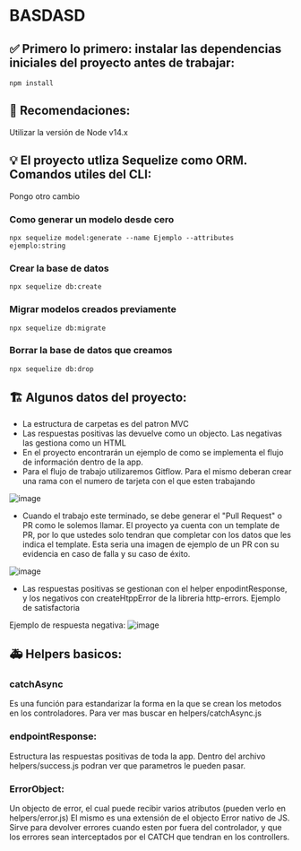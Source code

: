 # BASDASD

## ✅ Primero lo primero: instalar las dependencias iniciales del proyecto antes de trabajar:
```
npm install
```
## 🚩 Recomendaciones:
Utilizar la versión de Node v14.x

## 💡 El proyecto utliza Sequelize como ORM. Comandos utiles del CLI:
Pongo otro cambio
### Como generar un modelo desde cero
```
npx sequelize model:generate --name Ejemplo --attributes ejemplo:string
```
### Crear la base de datos
```
npx sequelize db:create
```
### Migrar modelos creados previamente
```
npx sequelize db:migrate
```
### Borrar la base de datos que creamos
```
npx sequelize db:drop
``` 

## 🏗 Algunos datos del proyecto:
- La estructura de carpetas es del patron MVC
- Las respuestas positivas las devuelve como un objecto. Las negativas las gestiona como un HTML
- En el proyecto encontrarán un ejemplo de como se implementa el flujo de información dentro de la app.
- Para el flujo de trabajo utilizaremos Gitflow. Para el mismo deberan crear una rama con el numero de tarjeta con el que esten trabajando

![image](https://user-images.githubusercontent.com/79473217/193649836-2720c8f4-a038-4014-b9a5-c515a9aee273.png)
- Cuando el trabajo este terminado, se debe generar el "Pull Request" o PR como le solemos llamar. El proyecto ya cuenta con un template de PR, por lo que ustedes solo tendran que completar con los datos que les indica el template. Esta seria una imagen de ejemplo de un PR con su evidencia en caso de falla y su caso de éxito.

![image](https://user-images.githubusercontent.com/79473217/193650283-f9d52ece-3548-4a27-8cbf-63fc9fcf72e2.png)
- Las respuestas positivas se gestionan con el helper enpodintResponse, y los negativos con createHtppError de la libreria http-errors.
Ejemplo de satisfactoria

Ejemplo de respuesta negativa:
![image](https://user-images.githubusercontent.com/79473217/193651690-f0081ce6-9d2e-43ca-9986-bec8a9082d7f.png)



## 🚑 Helpers basicos:
### catchAsync 
Es una función para estandarizar la forma en la que se crean los metodos en los controladores. Para ver mas buscar en helpers/catchAsync.js

### endpointResponse:
Estructura las respuestas positivas de toda la app. Dentro del archivo helpers/success.js podran ver que parametros le pueden pasar.

### ErrorObject:
Un objecto de error, el cual puede recibir varios atributos (pueden verlo en helpers/error.js)
El mismo es una extensión de el objecto Error nativo de JS. Sirve para devolver errores cuando esten por fuera del controlador, y que los errores sean interceptados por el CATCH que tendran en los controllers. 




